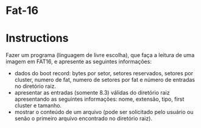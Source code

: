 # Fat-16
# Instructions
Fazer um programa (linguagem de livre escolha), que faça a leitura de uma imagem em FAT16, e apresente as seguintes informações:

- dados do boot record: bytes por setor, setores reservados, setores por cluster, numero de fat, numero de setores por fat e número de entradas no diretório raiz.
- apresentar as entradas (somente 8.3) válidas do diretório raiz apresentando as seguintes informações: nome, extensão, tipo, first cluster e tamanho.
- mostrar o conteúdo de um arquivo (pode ser solicitado pelo usuário ou senão o primeiro arquivo encontrado no diretório raiz).

